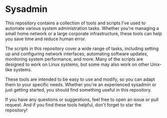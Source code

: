 # Sysadmin

This repository contains a collection of tools and scripts I've used to automate various system administration tasks. Whether you're managing a small home network or a large corporate infrastructure, these tools can help you save time and reduce human error.

The scripts in this repository cover a wide range of tasks, including setting up and configuring network interfaces, automating software updates, monitoring system performance, and more. Many of the scripts are designed to work on Linux systems, but some may also work on other Unix-like systems.

These tools are intended to be easy to use and modify, so you can adapt them to your specific needs. Whether you're an experienced sysadmin or just getting started, you should find something useful in this repository.

If you have any questions or suggestions, feel free to open an issue or pull request. And if you find these tools helpful, don't forget to star the repository!
